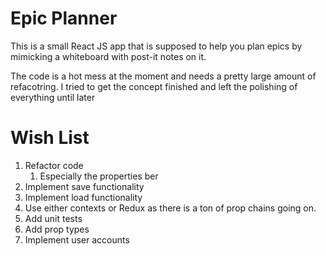 
# Epic Planner
This is a small React JS app that is supposed to help you plan epics by mimicking
a whiteboard with post-it notes on it.

The code is a hot mess at the moment and needs a pretty large amount of refacotring.
I tried to get the concept finished and left the polishing of everything until later

# Wish List
1. Refactor code
   1. Especially the properties ber
1. Implement save functionality
1. Implement load functionality
1. Use either contexts or Redux as there is a ton of prop chains going on.
1. Add unit tests
1. Add prop types
1. Implement user accounts
